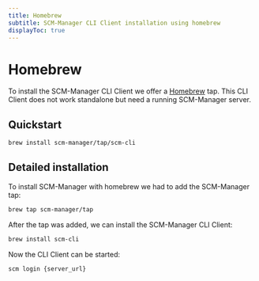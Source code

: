 ```yaml
---
title: Homebrew
subtitle: SCM-Manager CLI Client installation using homebrew
displayToc: true
---
```


# Homebrew
To install the SCM-Manager CLI Client we offer a [Homebrew](https://brew.sh/) tap.
This CLI Client does not work standalone but need a running SCM-Manager server.

## Quickstart

```bash
brew install scm-manager/tap/scm-cli
```

## Detailed installation

To install SCM-Manager with homebrew we had to add the SCM-Manager tap:
```bash
brew tap scm-manager/tap
```
After the tap was added, we can install the SCM-Manager CLI Client:
```bash
brew install scm-cli
```

Now the CLI Client can be started:

```bash
scm login {server_url}
```

